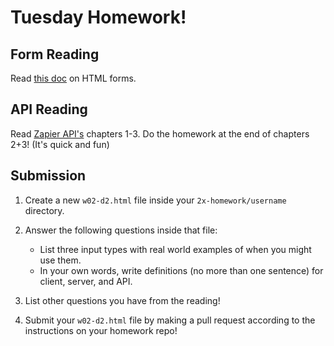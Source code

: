 # Tuesday Homework!

## Form Reading
Read [this doc](forms.md) on HTML forms.

## API Reading
Read [Zapier API's](https://zapier.com/learn/apis/) chapters 1-3. Do the homework at the end of chapters 2+3! (It's quick and fun)

## Submission

1. Create a new `w02-d2.html` file inside your `2x-homework/username` directory.

1. Answer the following questions inside that file:
   - List three input types with real world examples of when you might use them.
   - In your own words, write definitions (no more than one sentence) for client, server, and API.

1. List other questions you have from the reading!

1. Submit your `w02-d2.html` file by making a pull request according to the instructions on your homework repo!
